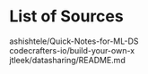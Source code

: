 # List of Sources

ashishtele/Quick-Notes-for-ML-DS  
codecrafters-io/build-your-own-x  
jtleek/datasharing/README.md  
